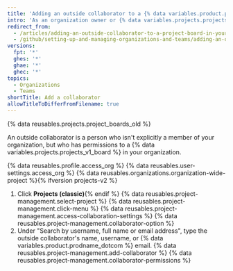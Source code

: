 ```yaml
---
title: 'Adding an outside collaborator to a {% data variables.product.prodname_project_v1 %} in your organization'
intro: 'As an organization owner or {% data variables.projects.projects_v1_board %} admin, you can add an outside collaborator and customize their permissions to a {% data variables.projects.projects_v1_board %}.'
redirect_from:
  - /articles/adding-an-outside-collaborator-to-a-project-board-in-your-organization
  - /github/setting-up-and-managing-organizations-and-teams/adding-an-outside-collaborator-to-a-project-board-in-your-organization
versions:
  fpt: '*'
  ghes: '*'
  ghae: '*'
  ghec: '*'
topics:
  - Organizations
  - Teams
shortTitle: Add a collaborator
allowTitleToDifferFromFilename: true
---
```


{% data reusables.projects.project_boards_old %}

An outside collaborator is a person who isn't explicitly a member of your organization, but who has permissions to a {% data variables.projects.projects_v1_board %} in your organization.

{% data reusables.profile.access_org %}
{% data reusables.user-settings.access_org %}
{% data reusables.organizations.organization-wide-project %}{% ifversion projects-v2 %}
1. Click **Projects (classic)**{% endif %}
{% data reusables.project-management.select-project %}
{% data reusables.project-management.click-menu %}
{% data reusables.project-management.access-collaboration-settings %}
{% data reusables.project-management.collaborator-option %}
1. Under "Search by username, full name or email address", type the outside collaborator's name, username, or {% data variables.product.prodname_dotcom %} email.
{% data reusables.project-management.add-collaborator %}
{% data reusables.project-management.collaborator-permissions %}

